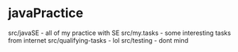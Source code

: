 # javaPractice

src/javaSE - all of my practice with SE
src/my.tasks - some interesting tasks from internet
src/qualifying-tasks - lol
src/testing - dont mind
